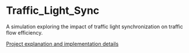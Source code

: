 # Traffic_Light_Sync
A simulation exploring the impact of traffic light synchronization on traffic flow efficiency.

[Project explanation and implementation details](./path/to/file.pdf)

